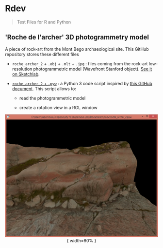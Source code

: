 # Rdev
> Test Files for R and Python

## 'Roche de l'archer' 3D photogrammetry model

A piece of rock-art from the Mont Bego archaeological site. This GitHub repository stores these different files

* `roche_archer_2` + `.obj` + `.mlt` + `.jpg` : files coming from the rock-art low-resolution photogrammetric model (Wavefront Stanford object). [See it on Sketchlab](https://sketchfab.com/3d-models/roche-archer-2-a5c0771d898d4816950570cd7fb1be37).

* [`roche_archer_2` + `.pyw`](https://github.com/zoometh/Rdev/blob/master/roche_archer_2.pyw) : a Python 3 code script inspired by [this GitHub document](https://github.com/pywavefront/PyWavefront/blob/master/examples/globe_simple.py). This script allows to: 

  + read the photogrammetric model
  
  + create a rotation view in a RGL window
  
  

<center> 

![snapshot from the RGL window generated from the Python script](www/snapshot_roche_archer_2.png){ width=60% }

</center> 

